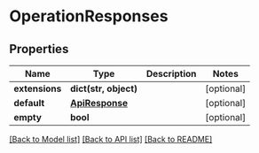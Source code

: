 # OperationResponses

## Properties
Name | Type | Description | Notes
------------ | ------------- | ------------- | -------------
**extensions** | **dict(str, object)** |  | [optional] 
**default** | [**ApiResponse**](ApiResponse.md) |  | [optional] 
**empty** | **bool** |  | [optional] 

[[Back to Model list]](../README.md#documentation-for-models) [[Back to API list]](../README.md#documentation-for-api-endpoints) [[Back to README]](../README.md)


